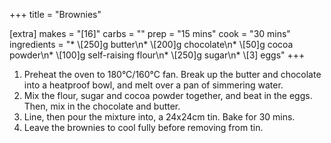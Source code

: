 +++
title = "Brownies"

[extra]
makes = "[16]"
carbs = ""
prep = "15 mins"
cook = "30 mins"
ingredients = "* \\[250]g butter\n* \\[200]g chocolate\n* \\[50]g cocoa powder\n* \\[100]g self-raising flour\n* \\[250]g sugar\n* \\[3] eggs"
+++

1. Preheat the oven to 180°C/160°C fan. Break up the butter and chocolate into a heatproof bowl, and melt over a pan of simmering water.
1. Mix the flour, sugar and cocoa powder together, and beat in the eggs. Then, mix in the chocolate and butter.
1. Line, then pour the mixture into, a 24x24cm tin. Bake for 30 mins.
1. Leave the brownies to cool fully before removing from tin.